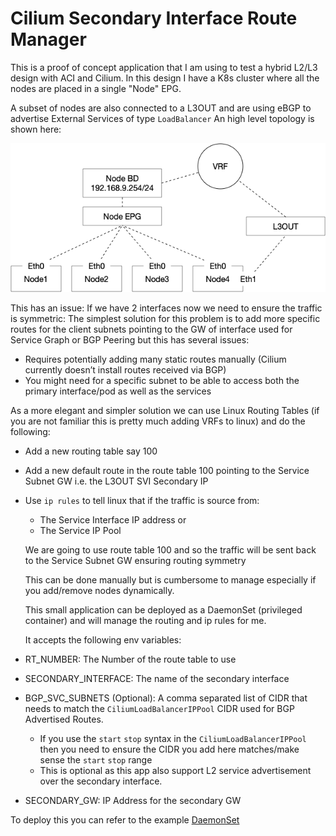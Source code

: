 # Cilium Secondary Interface Route Manager

This is a proof of concept application that I am using to test a hybrid L2/L3 design with ACI and Cilium. 
In this design I have a K8s cluster where all the nodes are placed in a single "Node" EPG. 

A subset of nodes are also connected to a L3OUT and are using eBGP to advertise External Services of type `LoadBalancer`
An high level topology is shown here:

![Topology](doc/Topology.png)

This has an issue: If we have 2 interfaces now we need to ensure the traffic is symmetric: The simplest solution for this problem is to add more specific routes for the client subnets pointing to the GW of interface used for Service Graph or BGP Peering but this has several issues:

- Requires potentially adding many static routes manually (Cilium currently doesn’t install routes received via BGP)
- You might need for a specific subnet to be able to access both the primary interface/pod as well as the services

As a more elegant and simpler solution we can use Linux Routing Tables (if you are not familiar this is pretty much adding VRFs to linux) and do the following:

- Add a new routing table say 100
- Add a new default route in the route table 100 pointing to the Service Subnet GW i.e. the L3OUT SVI Secondary IP
- Use `ip rules` to tell linux that if the traffic is source from:
  - The Service Interface IP address or
  - The Service IP Pool
  
  We are going to use route table 100 and so the traffic will be sent back to the Service Subnet GW ensuring routing symmetry

  This can be done manually but is cumbersome to manage especially if you add/remove nodes dynamically. 

  This small application can be deployed as a DaemonSet (privileged container) and will manage the routing and ip rules for me.

  It accepts the following env variables:

- RT_NUMBER: The Number of the route table to use
- SECONDARY_INTERFACE: The name of the secondary interface
- BGP_SVC_SUBNETS (Optional): A comma separated list of CIDR that needs to match the `CiliumLoadBalancerIPPool` CIDR used for BGP Advertised Routes. 
  - If you use the `start` `stop` syntax in the `CiliumLoadBalancerIPPool` then you need to ensure the CIDR you add here matches/make sense the `start` `stop` range
  - This is optional as this app also support L2 service advertisement over the secondary interface. 
- SECONDARY_GW: IP Address for the secondary GW

To deploy this you can refer to the example [DaemonSet](doc/daemonset.yaml)